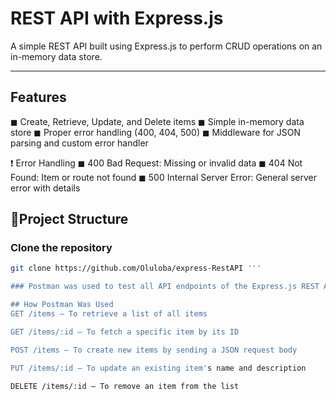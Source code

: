 # REST API with Express.js

A simple REST API built using Express.js to perform CRUD operations on an in-memory data store.

---

## Features

◼ Create, Retrieve, Update, and Delete items 
◼ Simple in-memory data store 
◼ Proper error handling (400, 404, 500) 
◼ Middleware for JSON parsing and custom error handler 

❗ Error Handling
◼ 400 Bad Request: Missing or invalid data
◼ 404 Not Found: Item or route not found
◼ 500 Internal Server Error: General server error with details

##  📃Project Structure

### Clone the repository

```bash
git clone https://github.com/Oluloba/express-RestAPI '''

### Postman was used to test all API endpoints of the Express.js REST API.

## How Postman Was Used
GET /items — To retrieve a list of all items

GET /items/:id — To fetch a specific item by its ID

POST /items — To create new items by sending a JSON request body

PUT /items/:id — To update an existing item's name and description

DELETE /items/:id — To remove an item from the list
